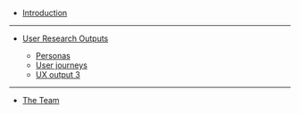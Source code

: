 - [Introduction](main-content/introduction)

---

- [User Research Outputs](main-content/ux-outputs)
  
  - [Personas](main-content/ux-output-1)
  - [User journeys](main-content/ux-output-2)
  - [UX output 3](main-content/ux-output-3)

---

- [The Team](main-content/the-team)

<!--   - [TEMPLATE](main-content/pages/_template) -->
  
<!--[Search results](main-content/pages/search-results)-->
<!--[Data viewer](main-content/pages/data-viewer)-->
<!--[404 - Page not Found](main-content/pages/404-page))-->

<!--[Help and support](main-content/pages/help)-->
<!--[Search](main-content/pages/search)-->

<!--Evidence-->
  
<!-- [User research](#)-->
<!-- [Example Spatial Data Portals](appendices/portal-examples.md)-->
  
<!-- [About Us](other/about-us.md)-->
<!-- [Changelog](other/changelog.md)-->
